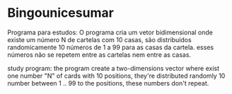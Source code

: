 # Bingounicesumar
Programa para estudos: O programa cria um vetor bidimensional onde existe um número N de cartelas com 10 casas, 
são distribuídos randomicamente 10 números de 1 a 99 para as casas da cartela. esses números não se repetem entre as cartelas nem entre as casas. 

study program: the program create a two-dimensions vector where exist one number "N" of cards with 10 positions, they're distributed randomly 10 number between 1 .. 99
to the positions, these numbers don't repeat.
